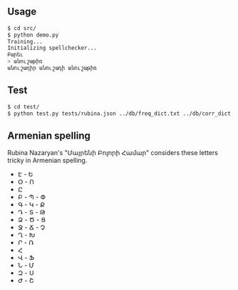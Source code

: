 ## Usage

``` bash
$ cd src/
$ python demo.py
Training...
Initializing spellchecker...
Բարեւ
> անուշաթիռ
անուշադիր անուշադի անուշաթիռ
```

## Test

``` bash
$ cd test/
$ python test.py tests/rubina.json ../db/freq_dict.txt ../db/corr_dict.txt --v
```

## Armenian spelling

Rubina Nazaryan's "Մայրենի Բոլորի Համար" considers these letters tricky in Armenian spelling.

* Է - Ե
* Օ - Ո
* Ը
* Բ - Պ - Փ
* Գ - Կ - Ք
* Դ - Տ - Թ
* Ձ - Ծ - Ց
* Ջ - Ճ - Չ
* Ղ - Խ
* Ր - Ռ
* Հ
* Վ - Ֆ
* Ն - Մ
* Զ - Ս
* Ժ - Շ
